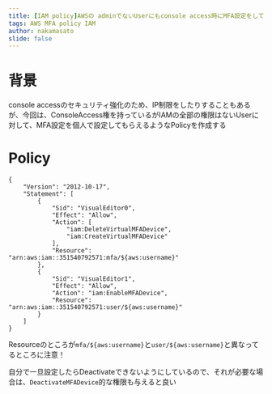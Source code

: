 ```yaml
---
title: [IAM policy]AWSの adminでないUserにもconsole access時にMFA設定をしてもらうためのPolicy
tags: AWS MFA policy IAM
author: nakamasato
slide: false
---
```

# 背景

console accessのセキュリティ強化のため、IP制限をしたりすることもあるが、今回は、ConsoleAccess権を持っているがIAMの全部の権限はないUserに対して、MFA設定を個人で設定してもらえるようなPolicyを作成する


# Policy

```
{
    "Version": "2012-10-17",
    "Statement": [
        {
            "Sid": "VisualEditor0",
            "Effect": "Allow",
            "Action": [
                "iam:DeleteVirtualMFADevice",
                "iam:CreateVirtualMFADevice"
            ],
            "Resource": "arn:aws:iam::351540792571:mfa/${aws:username}"
        },
        {
            "Sid": "VisualEditor1",
            "Effect": "Allow",
            "Action": "iam:EnableMFADevice",
            "Resource": "arn:aws:iam::351540792571:user/${aws:username}"
        }
    ]
}
```

Resourceのところが`mfa/${aws:username}`と`user/${aws:username}`と異なってるところに注意！

自分で一旦設定したらDeactivateできないようにしているので、それが必要な場合は、`DeactivateMFADevice`的な権限も与えると良い


